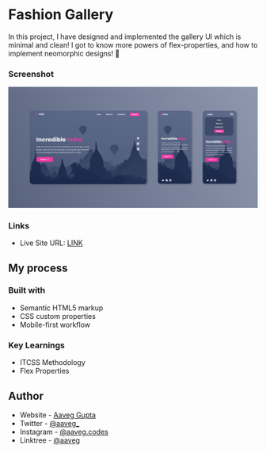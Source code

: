 # Fashion Gallery
In this project, I have designed and implemented the gallery UI which is minimal and clean! I got to know more powers of flex-properties, and how to implement neomorphic designs! 🚀


### Screenshot

![Desktop Version](/assets/imgs/screenshot.png)

### Links

- Live Site URL: [LINK]()

## My process

### Built with

- Semantic HTML5 markup
- CSS custom properties
- Mobile-first workflow

### Key Learnings

- ITCSS Methodology
- Flex Properties


## Author

- Website - [Aaveg Gupta](https://www.aaveggupta.in/)
- Twitter - [@aaveg_](https://twitter.com/aaveg_)
- Instagram - [@aaveg.codes](https://www.instagram.com/aaveg.codes/)
- Linktree - [@aaveg](https://linktr.ee/aaveg)
